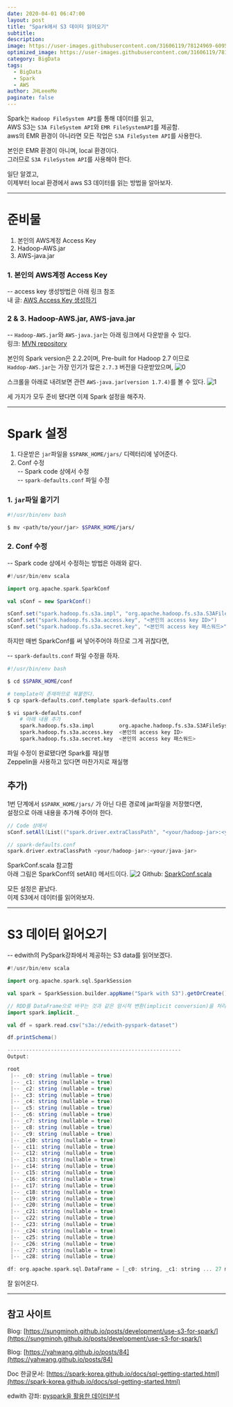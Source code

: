 ```yaml
---
date: 2020-04-01 06:47:00
layout: post
title: "Spark에서 S3 데이터 읽어오기"
subtitle:
description:
image: https://user-images.githubusercontent.com/31606119/78124969-60957c00-744b-11ea-8d88-7d3a59d7f034.png
optimized_image: https://user-images.githubusercontent.com/31606119/78124969-60957c00-744b-11ea-8d88-7d3a59d7f034.png
category: BigData
tags:
  - BigData
  - Spark
  - AWS
author: JHLeeeMe
paginate: false
---
```


Spark는 ```Hadoop FileSystem API```를 통해 데이터를 읽고,  
AWS S3는 ```S3A FileSystem API```와 ```EMR FileSystemAPI```를 제공함.  
aws의 EMR 환경이 아니라면 모든 작업은 ```S3A FileSystem API```를 사용한다.  

본인은 EMR 환경이 아니며, local 환경이다.  
그러므로 ```S3A FileSystem API```를 사용해야 한다.  

일단 알겠고,  
이제부터 local 환경에서 aws S3 데이터를 읽는 방법을 알아보자.

---

# 준비물
1. 본인의 AWS계정 Access Key
2. Hadoop-AWS.jar
3. AWS-java.jar

### 1. 본인의 AWS계정 Access Key  
-- access key 생성방법은 아래 링크 참조  
내 글: [AWS Access Key 생성하기](https://jhleeeme.github.io/create-access-key-in-aws/)

### 2 & 3. Hadoop-AWS.jar, AWS-java.jar
-- ```Hadoop-AWS.jar```와 ```AWS-java.jar```는 아래 링크에서 다운받을 수 있다.  
링크: [MVN repository](https://mvnrepository.com/artifact/org.apache.hadoop/hadoop-aws)

본인의 Spark version은 2.2.2이며, Pre-built for Hadoop 2.7 이므로  
```Haddop-AWS.jar```는 가장 인기가 많은 ```2.7.3``` 버전을 다운받았으며, 
![0](https://user-images.githubusercontent.com/31606119/78109004-5d8e9180-7433-11ea-9d87-8cc72280dd98.png)

스크롤을 아래로 내려보면 관련 ```AWS-java.jar(version 1.7.4)```를 볼 수 있다.
![1](https://user-images.githubusercontent.com/31606119/78109007-5ebfbe80-7433-11ea-9484-6841659ba2ab.png)

세 가지가 모두 준비 됐다면 이제 Spark 설정을 해주자.

---

# Spark 설정
1. 다운받은 ```jar```파일을 ```$SPARK_HOME/jars/``` 디렉터리에 넣어준다.
2. Conf 수정  
-- Spark code 상에서 수정  
-- ```spark-defaults.conf``` 파일 수정

### 1. ```jar```파일 옮기기
```bash
#!/usr/bin/env bash

$ mv <path/to/your/jar> $SPARK_HOME/jars/
```
### 2. Conf 수정
-- Spark code 상에서 수정하는 방법은 아래와 같다.
```scala
#!/usr/bin/env scala

import org.apache.spark.SparkConf

val sConf = new SparkConf()

sConf.set("spark.hadoop.fs.s3a.impl", "org.apache.hadoop.fs.s3a.S3AFileSystem")
sConf.set("spark.hadoop.fs.s3a.access.key", "<본인의 access key ID>")
sConf.set("spark.hadoop.fs.s3a.secret.key", "<본인의 access key 패스워드>")
```
하지만 매번 SparkConf를 써 넣어주어야 하므로 그게 귀찮다면,  

-- ```spark-defaults.conf``` 파일 수정을 하자.  
```bash
#!/usr/bin/env bash

$ cd $SPARK_HOME/conf

# template이 존재하므로 복붙한다.
$ cp spark-defaults.conf.template spark-defaults.conf

$ vi spark-defaults.conf
    # 아래 내용 추가
    spark.hadoop.fs.s3a.impl        org.apache.hadoop.fs.s3a.S3AFileSystem
    spark.hadoop.fs.s3a.access.key  <본인의 access key ID>
    spark.hadoop.fs.s3a.secret.key  <본인의 access key 패스워드>
```
파일 수정이 완료됐다면 Spark를 재실행   
Zeppelin을 사용하고 있다면 마찬가지로 재실행

## 추가)
1번 단계에서 ```$SPARK_HOME/jars/``` 가 아닌 다른 경로에 jar파일을 저장했다면,  
설정으로 아래 내용을 추가해 주어야 한다.
```scala
// Code 상에서
sConf.setAll(List(("spark.driver.extraClassPath", "<your/hadoop-jar>:<your/java-jar>")))

// spark-defaults.conf
spark.driver.extraClassPath	<your/hadoop-jar>:<your/java-jar>
```
SparkConf.scala 참고함  
아래 그림은 SparkConf의 setAll() 메서드이다.
![2](https://user-images.githubusercontent.com/31606119/78120276-98e58c00-7444-11ea-9de8-5a65b194cfe5.png)
Github: [SparkConf.scala](https://github.com/apache/spark/blob/master/core/src/main/scala/org/apache/spark/SparkConf.scala)  

모든 설정은 끝났다.  
이제 S3에서 데이터를 읽어와보자.

---

# S3 데이터 읽어오기
-- edwith의 PySpark강좌에서 제공하는 S3 data를 읽어보겠다. 
```scala
#!/usr/bin/env scala

import org.apache.spark.sql.SparkSession

val spark = SparkSession.builder.appName("Spark with S3").getOrCreate()

// RDD를 DataFrame으로 바꾸는 것과 같은 암시적 변환(implicit conversion)을 처리하기 위해
import spark.implicit._

val df = spark.read.csv("s3a://edwith-pyspark-dataset")

df.printSchema()

--------------------------------------------------------
Output:

root
 |-- _c0: string (nullable = true)
 |-- _c1: string (nullable = true)
 |-- _c2: string (nullable = true)
 |-- _c3: string (nullable = true)
 |-- _c4: string (nullable = true)
 |-- _c5: string (nullable = true)
 |-- _c6: string (nullable = true)
 |-- _c7: string (nullable = true)
 |-- _c8: string (nullable = true)
 |-- _c9: string (nullable = true)
 |-- _c10: string (nullable = true)
 |-- _c11: string (nullable = true)
 |-- _c12: string (nullable = true)
 |-- _c13: string (nullable = true)
 |-- _c14: string (nullable = true)
 |-- _c15: string (nullable = true)
 |-- _c16: string (nullable = true)
 |-- _c17: string (nullable = true)
 |-- _c18: string (nullable = true)
 |-- _c19: string (nullable = true)
 |-- _c20: string (nullable = true)
 |-- _c21: string (nullable = true)
 |-- _c22: string (nullable = true)
 |-- _c23: string (nullable = true)
 |-- _c24: string (nullable = true)
 |-- _c25: string (nullable = true)
 |-- _c26: string (nullable = true)
 |-- _c27: string (nullable = true)
 |-- _c28: string (nullable = true)

df: org.apache.spark.sql.DataFrame = [_c0: string, _c1: string ... 27 more fields]
```
잘 읽어온다.

---

## 참고 사이트
Blog: [https://sungminoh.github.io/posts/development/use-s3-for-spark/](https://sungminoh.github.io/posts/development/use-s3-for-spark/)

Blog: [https://yahwang.github.io/posts/84](https://yahwang.github.io/posts/84)

Doc 한글문서: [https://spark-korea.github.io/docs/sql-getting-started.html](https://spark-korea.github.io/docs/sql-getting-started.html)

edwith 강좌: [pyspark을 활용한 데이터분석](https://www.edwith.org/sparktutorial)
